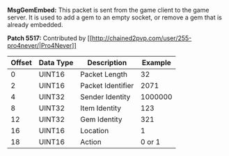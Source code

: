 **MsgGemEmbed:** This packet is sent from the game client to the game server. It is used to add a gem to an empty socket, or remove a gem that is already embedded.

**Patch 5517:** Contributed by [[http://chained2pvp.com/user/255-pro4never/|Pro4Never]]

| Offset | Data Type | Description | Example |
|---|---|---|---|
| 0 | UINT16 | Packet Length | 32 |
| 2 | UINT16 | Packet Identifier | 2071 |
| 4 | UINT32 | Sender Identity | 1000000 |
| 8 | UINT32 | Item Identity | 123 |
| 12 | UINT32 | Gem Identity | 321 |
| 16 | UINT16 | Location | 1 |
| 18 | UINT16 | Action | 0 or 1 |
